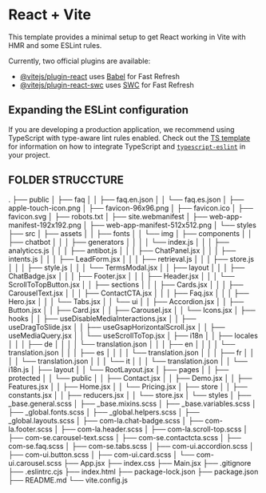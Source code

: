 # React + Vite

This template provides a minimal setup to get React working in Vite with HMR and some ESLint rules.

Currently, two official plugins are available:

- [@vitejs/plugin-react](https://github.com/vitejs/vite-plugin-react/blob/main/packages/plugin-react) uses [Babel](https://babeljs.io/) for Fast Refresh
- [@vitejs/plugin-react-swc](https://github.com/vitejs/vite-plugin-react/blob/main/packages/plugin-react-swc) uses [SWC](https://swc.rs/) for Fast Refresh

## Expanding the ESLint configuration

If you are developing a production application, we recommend using TypeScript with type-aware lint rules enabled. Check out the [TS template](https://github.com/vitejs/vite/tree/main/packages/create-vite/template-react-ts) for information on how to integrate TypeScript and [`typescript-eslint`](https://typescript-eslint.io) in your project.



## FOLDER STRUCCTURE
.
├── public
│   ├── faq
│   │   ├── faq.en.json
│   │   └── faq.es.json
│   ├── apple-touch-icon.png
│   ├── favicon-96x96.png
│   ├── favicon.ico
│   ├── favicon.svg
│   ├── robots.txt
│   ├── site.webmanifest
│   ├── web-app-manifest-192x192.png
│   ├── web-app-manifest-512x512.png
│   └── styles
├── src
│   ├── assets
│   │   ├── fonts
│   │   └── img
│   ├── components
│   │   ├── chatbot
│   │   │   ├── generators
│   │   │   │   └── index.js
│   │   │   ├── analyticcs.js
│   │   │   ├── antibot.js
│   │   │   ├── ChatPanel.jsx
│   │   │   ├── intents.js
│   │   │   ├── LeadForm.jsx
│   │   │   ├── retrieval.js
│   │   │   ├── store.js
│   │   │   ├── style.js
│   │   │   └── TermsModal.jsx
│   │   ├── layout
│   │   │   ├── ChatBadge.jsx
│   │   │   ├── Footer.jsx
│   │   │   ├── Header.jsx
│   │   │   └── ScrollToTopButton.jsx
│   │   ├── sections
│   │   │   ├── Cards.jsx
│   │   │   ├── CarouselText.jsx
│   │   │   ├── ContactCTA.jsx
│   │   │   ├── Faq.jsx
│   │   │   ├── Hero.jsx
│   │   │   └── Tabs.jsx
│   │   └── ui
│   │       ├── Accordion.jsx
│   │       ├── Button.jsx
│   │       ├── Card.jsx
│   │       ├── Carousel.jsx
│   │       └── Icons.jsx
│   ├── hooks
│   │   ├── useDisableMediaInteractions.jsx
│   │   ├── useDragToSlide.jsx
│   │   ├── useGsapHorizontalScroll.jsx
│   │   ├── useMediaQuery.jsx
│   │   └── useScrollToTop.jsx
│   ├── i18n
│   │   ├── locales
│   │   │   ├── de
│   │   │   │   └── translation.json
│   │   │   ├── en
│   │   │   │   └── translation.json
│   │   │   ├── es
│   │   │   │   └── translation.json
│   │   │   ├── fr
│   │   │   │   └── translation.json
│   │   │   └── it
│   │   │       └── translation.json
│   │   └── i18n.js
│   ├── layout
│   │   └── RootLayout.jsx
│   ├── pages
│   │   ├── protected
│   │   └── public
│   │       ├── Contact.jsx
│   │       ├── Demo.jsx
│   │       ├── Features.jsx
│   │       ├── Home.jsx
│   │       └── Pricing.jsx
│   ├── store
│   │   ├── constants.jsx
│   │   ├── reducers.jsx
│   │   └── store.jsx
│   └── styles
│       ├── _base.general.scss
│       ├── _base.mixins.scss
│       ├── _base.variables.scss
│       ├── _global.fonts.scss
│       ├── _global.helpers.scss
│       ├── _global.layouts.scss
│       ├── com-la.chat-badge.scss
│       ├── com-la.footer.scss
│       ├── com-la.header.scss
│       ├── com-la.scroll-top.scss
│       ├── com-se.carousel-text.scss
│       ├── com-se.contactcta.scss
│       ├── com-se.faq.scss
│       ├── com-se.tabs.scss
│       ├── com-ui.accordion.scss
│       ├── com-ui.button.scss
│       ├── com-ui.card.scss
│       └── com-ui.carousel.scss
├── App.jsx
├── index.css
├── Main.jsx
├── .gitignore
├── .eslintrc.cjs
├── index.html
├── package-lock.json
├── package.json
├── README.md
└── vite.config.js